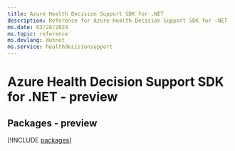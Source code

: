 ```yaml
---
title: Azure Health Decision Support SDK for .NET
description: Reference for Azure Health Decision Support SDK for .NET
ms.date: 03/28/2024
ms.topic: reference
ms.devlang: dotnet
ms.service: healthdecisionsupport
---
```

# Azure Health Decision Support SDK for .NET - preview
## Packages - preview
[!INCLUDE [packages](health-decision-support-index.md)]